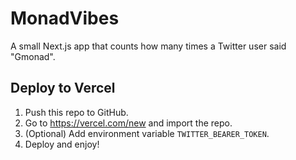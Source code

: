 # MonadVibes

A small Next.js app that counts how many times a Twitter user said "Gmonad".

## Deploy to Vercel
1. Push this repo to GitHub.
2. Go to https://vercel.com/new and import the repo.
3. (Optional) Add environment variable `TWITTER_BEARER_TOKEN`.
4. Deploy and enjoy!